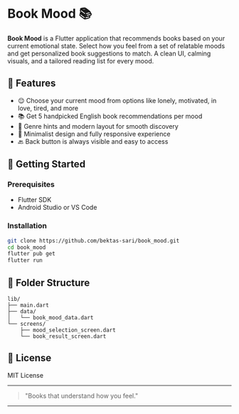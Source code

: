 # Book Mood 📚

**Book Mood** is a Flutter application that recommends books based on your current emotional state. Select how you feel from a set of relatable moods and get personalized book suggestions to match. 
A clean UI, calming visuals, and a tailored reading list for every mood.

## 🌟 Features

* 😌 Choose your current mood from options like lonely, motivated, in love, tired, and more
* 📚 Get 5 handpicked English book recommendations per mood
* 🧠 Genre hints and modern layout for smooth discovery
* 🎨 Minimalist design and fully responsive experience
* 🔙 Back button is always visible and easy to access

## 🚀 Getting Started

### Prerequisites

* Flutter SDK
* Android Studio or VS Code

### Installation

```bash
git clone https://github.com/bektas-sari/book_mood.git
cd book_mood
flutter pub get
flutter run
```

## 📁 Folder Structure

```
lib/
├── main.dart
├── data/
│   └── book_mood_data.dart
└── screens/
    ├── mood_selection_screen.dart
    └── book_result_screen.dart
```

## 📄 License

MIT License

---

> "Books that understand how you feel."

---



